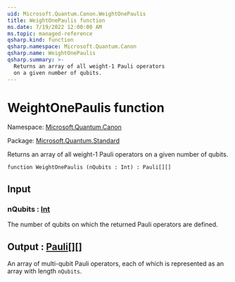 ```yaml
---
uid: Microsoft.Quantum.Canon.WeightOnePaulis
title: WeightOnePaulis function
ms.date: 7/19/2022 12:00:00 AM
ms.topic: managed-reference
qsharp.kind: function
qsharp.namespace: Microsoft.Quantum.Canon
qsharp.name: WeightOnePaulis
qsharp.summary: >-
  Returns an array of all weight-1 Pauli operators
  on a given number of qubits.
---
```


# WeightOnePaulis function

Namespace: [Microsoft.Quantum.Canon](xref:Microsoft.Quantum.Canon)

Package: [Microsoft.Quantum.Standard](https://nuget.org/packages/Microsoft.Quantum.Standard)


Returns an array of all weight-1 Pauli operatorson a given number of qubits.

```qsharp
function WeightOnePaulis (nQubits : Int) : Pauli[][]
```


## Input

### nQubits : [Int](xref:microsoft.quantum.qsharp.valueliterals#int-literals)

The number of qubits on which the returned Pauli operatorsare defined.



## Output : [Pauli](xref:microsoft.quantum.qsharp.valueliterals#pauli-literals)[][]

An array of multi-qubit Pauli operators, each of which isrepresented as an array with length `nQubits`.